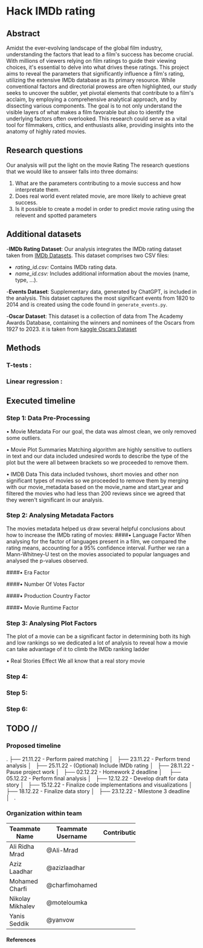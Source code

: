 # Hack IMDb rating

## Abstract

Amidst the ever-evolving landscape of the global film industry, understanding the factors that lead to a film's success has become crucial. With millions of viewers relying on film ratings to guide their viewing choices, it's essential to delve into what drives these ratings. This project aims to reveal the parameters that significantly influence a film's rating, utilizing the extensive IMDb database as its primary resource. While conventional factors and directorial prowess are often highlighted, our study seeks to uncover the subtler, yet pivotal elements that contribute to a film's acclaim, by employing a comprehensive analytical approach, and by dissecting various components. The goal is to not only understand the visible layers of what makes a film favorable but also to identify the underlying factors often overlooked. This research could serve as a vital tool for filmmakers, critics, and enthusiasts alike, providing insights into the anatomy of highly rated movies.

## Research questions
Our analysis will put the light on the movie Rating The research questions that we would like to answer falls into three domains: 
1) What are the parameters contributing to a movie success and how interpretate them.
2) Does real world event related movie, are more likely to achieve great success.
3) Is it possible to create a model in order to predict movie rating using the relevent and spotted parameters


## Additional datasets
-**IMDb Rating Dataset**:
Our analysis integrates the IMDb rating dataset taken from [IMDb Datasets](https://datasets.imdbws.com). This dataset comprises two CSV files:
- *rating_id.csv:* Contains IMDb rating data.
- *name_id.csv:* Includes additional information about the movies (name, type, ...).

-**Events Dataset**:
Supplementary data, generated by ChatGPT, is included in the analysis. This dataset captures the most significant events from 1820 to 2014 and is created using the code found in `generate_events.py`.

-**Oscar Dataset**:
This dataset is a collection of data from The Academy Awards Database, containing the winners and nominees of the Oscars from 1927 to 2023. it is taken from [kaggle Oscars Dataset](https://www.kaggle.com/datasets/unanimad/the-oscar-award) 

## Methods

### 
### T-tests :

### Linear regression :

## Executed timeline

### Step 1: Data Pre-Processing 

• Movie Metadata 
For our goal, the data was almost clean, we only removed some outliers.

• Movie Plot Summaries 
Matching algorithm are highly sensitive to outliers in text and our data included undesired words to describe the type of the plot but the were all between brackets so we proceeded to remove them.

• IMDB Data
This data included tvshows, short movies and other non significant types of movies so we proceeded to remove them by merging with our movie_metadata based on the movie_name and start_year and filtered the movies who had less than 200 reviews since we agreed that they weren't significant in our analysis. 

### Step 2: Analysing Metadata Factors 

The movies metadata helped us draw several helpful conclusions about how to increase the IMDb rating of movies: 
####• Language Factor 
When analysing for the factor of languages present in a film, we compared the rating means, accounting for a 95% confidence interval. Further we ran a Mann-Whitney-U test on the movies associated to popular languages and analysed the p-values observed.

####• Era Factor 

####• Number Of Votes Factor

####• Production Country Factor

####• Movie Runtime Factor


### Step 3: Analysing Plot Factors

The plot of a movie can be a significant factor in determining both its high and low rankings so we dedicated a lot of analysis to reveal how a movie can take advantage of it to climb the IMDb ranking ladder 

• Real Stories Effect 
We all know that a real story movie 

### Step 4:

### Step 5:

### Step 6:

## TODO //
### Proposed timeline
.
├── 21.11.22 - Perform paired matching
│  
├── 23.11.22 - Perform trend analysis
│  
├── 25.11.22 - (Optional) Include IMDb rating
│  
├── 28.11.22 - Pause project work
│  
├── 02.12.22 - Homework 2 deadline
│    
├── 05.12.22 - Perform final analysis
│  
├── 12.12.22 - Develop draft for data story
│  
├── 15.12.22 - Finalize code implementations and visualizations
│  
├── 18.12.22 - Finalize data story
│  
├── 23.12.22 - Milestone 3 deadline
│  
.



### Organization within team

<table class="tg" style="table-layout: fixed; width: 342px">
<colgroup>
<col style="width: 16px">
<col style="width: 180px">
</colgroup>
<thead>
  <tr>
    <th class="tg-0lax">Teammate Name</th>
    <th class="tg-0lax">Teammate Username</th>
    <th class="tg-0lax">Contributions</th>
  </tr>
</thead>
<tbody>
  <tr>
    <td class="tg-0lax">Ali Ridha Mrad </td>
    <td class="tg-0lax">@Ali-Mrad </td>
    <td class="tg-0lax">  </td>
  </tr>
  <tr>
    <td class="tg-0lax">Aziz Laadhar </td>
    <td class="tg-0lax">@azizlaadhar </td>
    <td class="tg-0lax"> </td>
  </tr>
  <tr>
    <td class="tg-0lax">Mohamed Charfi </td>
    <td class="tg-0lax">@charfimohamed </td>
    <td class="tg-0lax"> </td>
  </tr>
  <tr>
    <td class="tg-0lax">Nikolay Mikhalev </td>
    <td class="tg-0lax">@moteloumka </td>
    <td class="tg-0lax"> </td>
  </tr>
  <tr>
    <td class="tg-0lax">Yanis Seddik </td>
    <td class="tg-0lax">@yanvow </td>
    <td class="tg-0lax"> </td>
  </tr>
</tbody>
</table>

#### References
